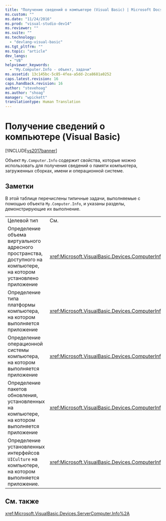 ```yaml
---
title: "Получение сведений о компьютере (Visual Basic) | Microsoft Docs"
ms.custom: ""
ms.date: "11/24/2016"
ms.prod: "visual-studio-dev14"
ms.reviewer: ""
ms.suite: ""
ms.technology: 
  - "devlang-visual-basic"
ms.tgt_pltfrm: ""
ms.topic: "article"
dev_langs: 
  - "VB"
helpviewer_keywords: 
  - "My.Computer.Info - объект, задачи"
ms.assetid: 13c145bc-5c85-4fea-a5dd-2ca8681a0252
caps.latest.revision: 16
caps.handback.revision: 16
author: "stevehoag"
ms.author: "shoag"
manager: "wpickett"
translationtype: Human Translation
---
```

# Получение сведений о компьютере (Visual Basic)
[!INCLUDE[vs2017banner](../../../../csharp/includes/vs2017banner.md)]

Объект `My.Computer.Info` содержит свойства, которые можно использовать для получения сведений о памяти компьютера, загруженных сборках, имени и операционной системе.  
  
## Заметки  
 В этой таблице перечислены типичные задачи, выполняемые с помощью объекта `My.Computer.Info`, и указаны разделы, демонстрирующие их выполнение.  
  
|||  
|-|-|  
|Целевой тип|См.|  
|Определение объема виртуального адресного пространства, доступного на компьютере, на котором установлено приложение|<xref:Microsoft.VisualBasic.Devices.ComputerInfo.TotalVirtualMemory%2A>|  
|Определение типа платформы компьютера, на котором выполняется приложение|<xref:Microsoft.VisualBasic.Devices.ComputerInfo.OSPlatform%2A>|  
|Определение операционной системы компьютера, на котором выполняется приложение|<xref:Microsoft.VisualBasic.Devices.ComputerInfo.OSFullName%2A>|  
|Определение пакетов обновления, установленных на компьютере, на котором выполняется приложение|<xref:Microsoft.VisualBasic.Devices.ComputerInfo.OSVersion%2A>|  
|Определение установленных интерфейсов `UICulture` на компьютере, на котором выполняется приложение.|<xref:Microsoft.VisualBasic.Devices.ComputerInfo.InstalledUICulture%2A>|  
  
## См. также  
 <xref:Microsoft.VisualBasic.Devices.ServerComputer.Info%2A>